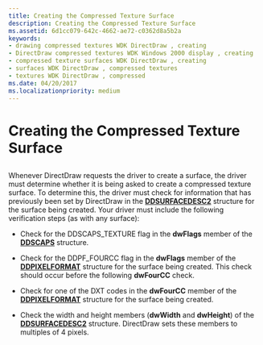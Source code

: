 ```yaml
---
title: Creating the Compressed Texture Surface
description: Creating the Compressed Texture Surface
ms.assetid: 6d1cc079-642c-4662-ae72-c0362d8a5b2a
keywords:
- drawing compressed textures WDK DirectDraw , creating
- DirectDraw compressed textures WDK Windows 2000 display , creating
- compressed texture surfaces WDK DirectDraw , creating
- surfaces WDK DirectDraw , compressed textures
- textures WDK DirectDraw , compressed
ms.date: 04/20/2017
ms.localizationpriority: medium
---
```


# Creating the Compressed Texture Surface


## <span id="ddk_creating_the_compressed_texture_surface_gg"></span><span id="DDK_CREATING_THE_COMPRESSED_TEXTURE_SURFACE_GG"></span>


Whenever DirectDraw requests the driver to create a surface, the driver must determine whether it is being asked to create a compressed texture surface. To determine this, the driver must check for information that has previously been set by DirectDraw in the [**DDSURFACEDESC2**](https://msdn.microsoft.com/library/windows/hardware/ff550340) structure for the surface being created. Your driver must include the following verification steps (as with any surface):

-   Check for the DDSCAPS\_TEXTURE flag in the **dwFlags** member of the [**DDSCAPS**](https://msdn.microsoft.com/library/windows/hardware/ff550286) structure.

-   Check for the DDPF\_FOURCC flag in the **dwFlags** member of the [**DDPIXELFORMAT**](https://msdn.microsoft.com/library/windows/hardware/ff550274) structure for the surface being created. This check should occur before the following **dwFourCC** check.

-   Check for one of the DXT codes in the **dwFourCC** member of the [**DDPIXELFORMAT**](https://msdn.microsoft.com/library/windows/hardware/ff550274) structure for the surface being created.

-   Check the width and height members (**dwWidth** and **dwHeight**) of the [**DDSURFACEDESC2**](https://msdn.microsoft.com/library/windows/hardware/ff550340) structure. DirectDraw sets these members to multiples of 4 pixels.

 

 





